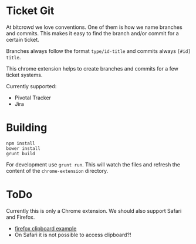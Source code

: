 # Ticket Git

At bitcrowd we love conventions. One of them is how we name branches and commits. This makes it easy to find the branch and/or commit for a certain ticket.

Branches always follow the format `type/id-title` and commits always `[#id] title`.

This chrome extension helps to create branches and commits for a few ticket systems.

Currently supported:

* Pivotal Tracker
* Jira

# Building

```
npm install
bower install
grunt build
```

For development use `grunt run`. This will watch the files and refresh the
content of the `chrome-extension` directory.

# ToDo

Currently this is only a Chrome extension. We should also support Safari and Firefox.

* [firefox clipboard example](https://github.com/fwenzel/copy-url)
* On Safari it is not possible to access clipboard?!
